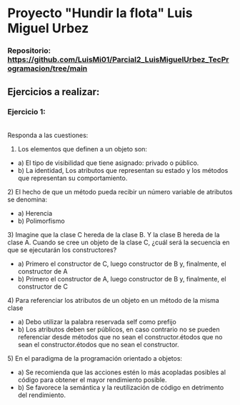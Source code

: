 # Proyecto "Hundir la flota" Luis Miguel Urbez

### Repositorio: https://github.com/LuisMi01/Parcial2_LuisMiguelUrbez_TecProgramacion/tree/main

## Ejercicios a realizar:

### Ejercicio 1:<br>
<br>Responda a las cuestiones:<br>

1) Los elementos que definen a un objeto son:
<ul>
  <li>a) El tipo de visibilidad que tiene asignado: privado o público.</li>  
  <li>b) La identidad, Los atributos que representan su estado y los métodos que representan su comportamiento.</li>
</ul>
2) El hecho de que un método pueda recibir un número variable de atributos se denomina: 
<ul>
  <li>a) Herencia</li>
  <li>b) Polimorfismo</li>
  </ul>
3) Imagine que la clase C hereda de la clase B. Y la clase B hereda de la clase A. Cuando se cree un objeto de la clase C, ¿cuál será la secuencia en que se ejecutarán los constructores?
  <ul>
  <li>a) Primero el constructor de C, luego constructor de B y, finalmente, el constructor de A</li>
  <li>b) Primero el constructor de A, luego constructor de B y, finalmente, el constructor de C</li>
  </ul>
4) Para referenciar los atributos de un objeto en un método de la misma clase
    <ul>
  <li>a) Debo utilizar la palabra reservada self como prefijo</li>
  <li>b) Los atributos deben ser públicos, en caso contrario no se pueden referenciar desde métodos que no sean el constructor.étodos que no sean el constructor.étodos que no sean el constructor.</li>
  </ul>
5) En el paradigma de la programación orientado a objetos:
      <ul>
  <li>a) Se recomienda que las acciones estén lo más acopladas posibles al código para obtener el mayor rendimiento posible.</li>
  <li>b) Se favorece la semántica y la reutilización de código en detrimento del rendimiento.</li>
  </ul>
